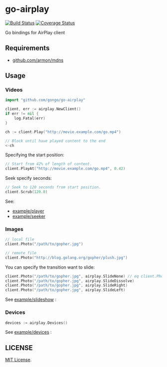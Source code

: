 go-airplay
==========

[![Build Status](https://travis-ci.org/gongo/go-airplay.svg?branch=master)](https://travis-ci.org/gongo/go-airplay) [![Coverage Status](https://coveralls.io/repos/gongo/go-airplay/badge.png?branch=master)](https://coveralls.io/r/gongo/go-airplay?branch=master)

Go bindings for AirPlay client

## Requirements

- [github.com/armon/mdns](https://github.com/armon/mdns)

## Usage

### Videos

```go
import "github.com/gongo/go-airplay"

client, err := airplay.NewClient()
if err != nil {
	log.Fatal(err)
}

ch := client.Play("http://movie.example.com/go.mp4")

// Block until have played content to the end
<-ch
```

Specifying the start position:

```go
// Start from 42% of length of content.
client.PlayAt("http://movie.example.com/go.mp4", 0.42)
```

Seek specify seconds:

```go
// Seek to 120 seconds from start position.
client.Scrub(120.0)
```

See:

- [example/player](./example/player/main.go)
- [example/seeker](./example/seeker/main.go)

### Images

```go
// local file
client.Photo("/path/to/gopher.jpg")

// remote file
client.Photo("http://blog.golang.org/gopher/plush.jpg")
```

You can specify the transition want to slide:

```go
client.Photo("/path/to/gopher.jpg", airplay.SlideNone) // eq client.Photo("..")
client.Photo("/path/to/gopher.jpg", airplay.SlideDissolve)
client.Photo("/path/to/gopher.jpg", airplay.SlideRight)
client.Photo("/path/to/gopher.jpg", airplay.SlideLeft)
```

See [example/slideshow](./example/slideshow/main.go) :

### Devices

```go
devices := airplay.Devices()
```

See [example/devices](./example/devices/main.go) :

## LICENSE

[MIT License](./LICENSE.txt).
